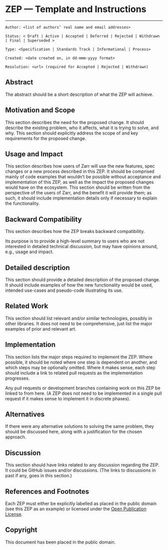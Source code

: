 # ZEP — Template and Instructions

---

```
Author: <list of authors’ real name and email addresses>

Status: < Draft | Active | Accepted | Deferred | Rejected | Withdrawn | Final | Superseded >

Type: <Specification | Standards Track | Informational | Process>

Created: <date created on, in dd-mmm-yyyy format>

Resolution: <url> (required for Accepted | Rejected | Withdrawn)
```

## Abstract

The abstract should be a short description of what the ZEP will achieve.

## Motivation and Scope

This section describes the need for the proposed change. It should describe the existing problem, who it affects, what it is trying to solve, and why. 
This section should explicitly address the scope of and key requirements for the proposed change.

## Usage and Impact

This section describes how users of Zarr will use the new features, spec changes or a new process described in this ZEP. It should be comprised mainly of code examples that wouldn’t be possible 
without acceptance and implementation of this ZEP, as well as the impact the proposed changes would have on the ecosystem. This section should be written from 
the perspective of the users of Zarr, and the benefit it will provide them; as such, it should include implementation details only if necessary to explain the 
functionality.

## Backward Compatibility

This section describes how the ZEP breaks backward compatibility.

Its purpose is to provide a high-level  summary to users who are not interested in detailed technical discussion, but may have opinions around, e.g., usage and 
impact.

## Detailed description

This section should provide a detailed description of the proposed change. It should include examples of how the new functionality would be used, intended 
use-cases and pseudo-code illustrating its use.

## Related Work

This section should list relevant and/or similar technologies, possibly in other libraries. It does not need to be comprehensive, just list the major examples 
of prior and relevant art.

## Implementation

This section lists the major steps required to implement the ZEP. Where possible, it should be noted where one step is dependent on another, and which steps may 
be optionally omitted. Where it makes sense, each step should include a link to related pull requests as the implementation progresses.

Any pull requests or development branches containing work on this ZEP be linked to from here. (A ZEP does not need to be implemented in a single pull request if 
it makes sense to implement it in discrete phases).

## Alternatives

If there were any alternative solutions to solving the same problem, they should be discussed here, along with a justification for the chosen approach.

## Discussion

This section should have links related to any discussion regarding the ZEP. It could be GitHub issues and/or discussions. (The links to discussions in past 
if any, goes in this section.)

## References and Footnotes

Each ZEP must either be explicitly labelled as placed in the public domain (see this ZEP as an example) or licensed under the 
[Open Publication License](https://www.opencontent.org/openpub/).

## Copyright

This document has been placed in the public domain.
